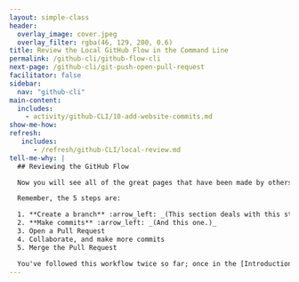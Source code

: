 ```yaml
---
layout: simple-class
header:
  overlay_image: cover.jpeg
  overlay_filter: rgba(46, 129, 200, 0.6)
title: Review the Local GitHub Flow in the Command Line
permalink: /github-cli/github-flow-cli
next-page: /github-cli/git-push-open-pull-request
facilitator: false
sidebar:
  nav: "github-cli"
main-content:
  includes:
    - activity/github-CLI/10-add-website-commits.md
show-me-how:
refresh:
   includes:
      - /refresh/github-CLI/local-review.md
tell-me-why: |
  ## Reviewing the GitHub Flow

  Now you will see all of the great pages that have been made by others, and share your page with the world in our class repository! To do that, we'll follow the same 5 steps of the GitHub workflow, but on the [class repository](https://github.com/githubschool/open-enrollment-classes-introduction-to-github).

  Remember, the 5 steps are:

  1. **Create a branch** :arrow_left: _(This section deals with this step.)_
  2. **Make commits** :arrow_left: _(And this one.)_
  3. Open a Pull Request
  4. Collaborate, and make more commits
  5. Merge the Pull Request

  You've followed this workflow twice so far; once in the [Introduction to GitHub](https://services.github.com/on-demand/intro-to-github/) course, and once in this course.
---
```

